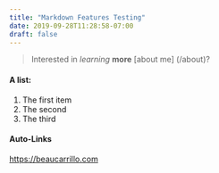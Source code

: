 ```yaml
---
title: "Markdown Features Testing"
date: 2019-09-28T11:28:58-07:00
draft: false
---
```


> Interested in *learning* **more** [about me] (/about)?

#### A list:

1. The first item
2. The second
3. The third

#### Auto-Links
<https://beaucarrillo.com>
